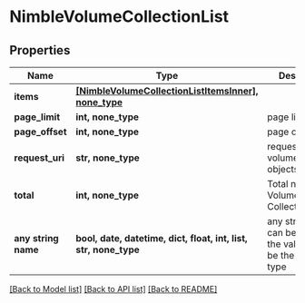 # NimbleVolumeCollectionList


## Properties
Name | Type | Description | Notes
------------ | ------------- | ------------- | -------------
**items** | [**[NimbleVolumeCollectionListItemsInner], none_type**](NimbleVolumeCollectionListItemsInner.md) |  | [optional] 
**page_limit** | **int, none_type** | page limit | [optional] 
**page_offset** | **int, none_type** | page offset | [optional] 
**request_uri** | **str, none_type** | requestUri for volumeCollection objects | [optional] 
**total** | **int, none_type** | Total number of Volume Collections. | [optional] 
**any string name** | **bool, date, datetime, dict, float, int, list, str, none_type** | any string name can be used but the value must be the correct type | [optional]

[[Back to Model list]](../README.md#documentation-for-models) [[Back to API list]](../README.md#documentation-for-api-endpoints) [[Back to README]](../README.md)


